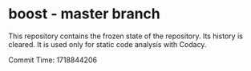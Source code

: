 # boost - master branch

This repository contains the frozen state of the repository.
Its history is cleared. It is used only for static code
analysis with Codacy.

Commit Time: 1718844206